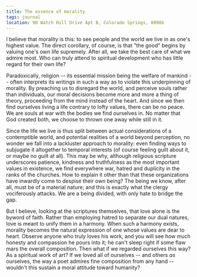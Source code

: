 ```yaml
---
title: The essence of morality
tags: journal
location: 90 Watch Hill Drive Apt B, Colorado Springs, 80906
---
```


I believe that morality is this: to see people and the world we live in
as one's highest value.  The direct corollary, of course, is that "the
good" begins by valuing one's own life supremely.  After all, we take
the best care of what we admire most.  Who can truly attend to spiritual
development who has little regard for their own life?

Paradoxically, religion -- its essential mission being the welfare of
mankind -- often interprets its writings in such a way as to violate
this underpinning of morality.  By preaching us to disregard the world,
and perceive souls rather than individuals, our moral decisions become
more and more a thing of theory, proceeding from the mind instead of the
heart.  And since we then find ourselves living a life contrary to lofty
values, there can be no peace.  We are souls at war with the bodies we
find ourselves in.  No matter that God created both, we choose to thrown
one away while still in it.

Since the life we live is thus split between actual considerations of a
contemptible world, and potential realities of a world beyond
perception, no wonder we fall into a lackluster approach to morality:
even finding ways to subjugate it altogether to temporal interests (of
course feeling guilt about it, or maybe no guilt at all).  This may be
why, although religious scripture underscores patience, kindness and
truthfulness as the most important values in existence, we find
everywhere war, hatred and duplicity in the ranks of the churches.  How
to explain it other than that these organizations have inwardly come to
despise their own being?  The being we know, after all, must be of a
material nature; and this is exactly what the clergy vociferously
attacks.  We are a being divided, with only hate to bridge the gap.

But I believe, looking at the scriptures themselves, that love alone is
the byword of faith.  Rather than employing hatred to separate our dual
natures, love is meant to unify them in a harmony.  When such a harmony
exists, morality becomes the natural expression of one whose values are
dear to heart.  Observe anyone who truly loves his work, and you will
see how much honesty and compassion he pours into it; he can't sleep
right if some flaw mars the overall composition.  Then what if we
regarded ourselves this way?  As a spiritual work of art?  If we loved
all of ourselves -- and others *as* ourselves, the way a poet admires fine
composition from any hand -- wouldn't this sustain a moral attitude
toward humanity?


